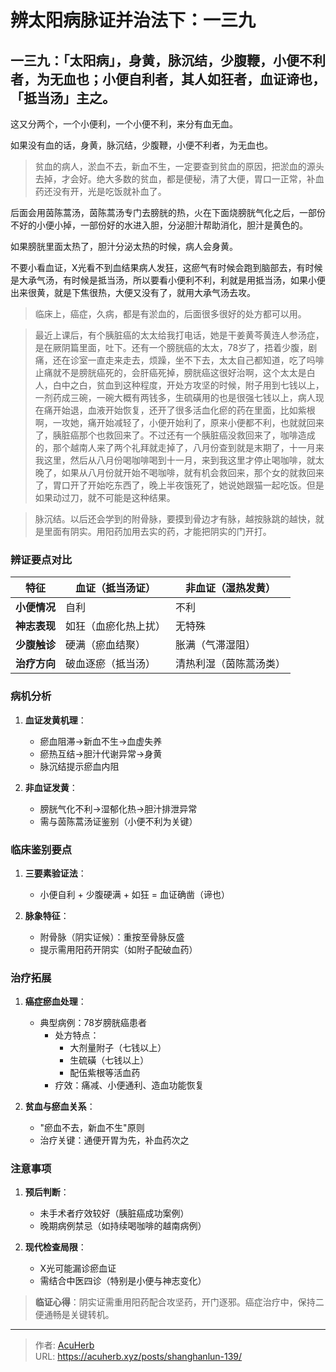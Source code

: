 # 辨太阳病脉证并治法下：一三九


## 一三九：「太阳病」，身黄，脉沉结，少腹鞭，小便不利者，为无血也；小便自利者，其人如狂者，血证谛也，「抵当汤」主之。

<!--more-->

这又分两个，一个小便利，一个小便不利，来分有血无血。

如果没有血的话，身黄，脉沉结，少腹鞭，小便不利者，为无血也。

> 贫血的病人，淤血不去，新血不生，一定要查到贫血的原因，把淤血的源头去掉，才会好。绝大多数的贫血，都是便秘，清了大便，胃口一正常，补血药还没有开，光是吃饭就补血了。

后面会用茵陈蒿汤，茵陈蒿汤专门去膀胱的热，火在下面烧膀胱气化之后，一部份不好的小便小掉，一部份好的水进入胆，分泌胆汁帮助消化，胆汁是黄色的。

如果膀胱里面太热了，胆汁分泌太热的时候，病人会身黄。

不要小看血证，X光看不到血结果病人发狂，这瘀气有时候会跑到脑部去，有时候是大承气汤，有时候是抵当汤，所以要看小便利不利，利就是用抵当汤，如果小便出来很黄，就是下焦很热，大便又没有了，就用大承气汤去攻。

> 临床上，癌症，久病，都是有淤血的，后面很多很好的处方都可以用。

> 最近上课后，有个胰脏癌的太太给我打电话，她是干姜黄芩黄连人参汤症，是在厥阴篇里面，吐下。还有一个膀胱癌的太太，78岁了，捂着少腹，剧痛，还在诊室一直走来走去，烦躁，坐不下去，太太自己都知道，吃了吗啡止痛就不是膀胱癌死的，会肝癌死掉，膀胱癌这很好治啊，这个太太是白人，白中之白，贫血到这种程度，开处方攻坚的时候，附子用到七钱以上，一剂药成三碗，一碗大概有两钱多，生硫磺用的也是很强七钱以上，病人现在痛开始退，血液开始恢复，还开了很多活血化瘀的药在里面，比如紫根啊，一攻她，痛开始减轻了，小便开始利了，原来小便都不利，也就就回来了，胰脏癌那个也救回来了。不过还有一个胰脏癌没救回来了，咖啡造成的，那个越南人来了两个礼拜就走掉了，八月份查到就是末期了，十一月来我这里，然后从八月份喝咖啡喝到十一月，来到我这里才停止喝咖啡，就太晚了，如果从八月份就开始不喝咖啡，就有机会救回来，那个女的就救回来了，胃口开了开始吃东西了，晚上半夜饿死了，她说她跟猫一起吃饭。但是如果动过刀，就不可能是这种结果。

> 脉沉结。以后还会学到的附骨脉，要摸到骨边才有脉，越按脉跳的越快，就是里面有阴实。用阳药加用去实的药，才能把阴实的门开打。

### 辨证要点对比

| 特征          | 血证（抵当汤证）               | 非血证（湿热发黄）             |
|---------------|--------------------------------|--------------------------------|
| **小便情况**  | 自利                           | 不利                           |
| **神志表现**  | 如狂（血瘀化热上扰）           | 无特殊                         |
| **少腹触诊**  | 硬满（瘀血结聚）               | 胀满（气滞湿阻）               |
| **治疗方向**  | 破血逐瘀（抵当汤）             | 清热利湿（茵陈蒿汤类）         |

### 病机分析
1. **血证发黄机理**：
   - 瘀血阻滞→新血不生→血虚失养
   - 瘀热互结→胆汁代谢异常→身黄
   - 脉沉结提示瘀血内阻

2. **非血证发黄**：
   - 膀胱气化不利→湿郁化热→胆汁排泄异常
   - 需与茵陈蒿汤证鉴别（小便不利为关键）

### 临床鉴别要点
1. **三要素验证法**：
   - 小便自利 + 少腹硬满 + 如狂 = 血证确凿（谛也）

2. **脉象特征**：
   - 附骨脉（阴实证候）：重按至骨脉反盛
   - 提示需用阳药开阴实（如附子配破血药）

### 治疗拓展
1. **癌症瘀血处理**：
   - 典型病例：78岁膀胱癌患者
     - 处方特点：
       * 大剂量附子（七钱以上）
       * 生硫磺（七钱以上）
       * 配伍紫根等活血药
     - 疗效：痛减、小便通利、造血功能恢复

2. **贫血与瘀血关系**：
   - "瘀血不去，新血不生"原则
   - 治疗关键：通便开胃为先，补血药次之

### 注意事项
1. **预后判断**：
   - 未手术者疗效较好（胰脏癌成功案例）
   - 晚期病例禁忌（如持续喝咖啡的越南病例）

2. **现代检查局限**：
   - X光可能漏诊瘀血证
   - 需结合中医四诊（特别是小便与神志变化）

> **临证心得**：阴实证需重用阳药配合攻坚药，开门逐邪。癌症治疗中，保持二便通畅是关键转机。

---

> 作者: [AcuHerb](https://acuherb.xyz)  
> URL: https://acuherb.xyz/posts/shanghanlun-139/  

